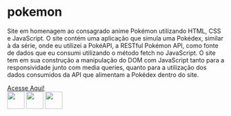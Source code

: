 # pokemon
<p>Site em homenagem ao consagrado anime Pokémon utilizando HTML, CSS e JavaScript. O site contém uma aplicação que simula uma Pokédex, similar à da série, onde eu utilizei a PokéAPI, a RESTful Pokémon API, como fonte de dados que eu consumi utilizando o método fetch no JavaScript. O site tem em sua construção a manipulação do DOM com JavaScript tanto para a responsividade junto com media queries, quanto para a utilização dos dados consumidos da API que alimentam a Pokédex dentro do site.</p>
<div>
	<a href="https://pokemon-guinascdecarv.netlify.app">Acesse Aqui!</a>
</div>
<div>
 	<img align="center" heigth="30" width="40" src="https://cdn.jsdelivr.net/gh/devicons/devicon/icons/javascript/javascript-original.svg"/>
    	<img align="center" heigth="30" width="40" src="https://cdn.jsdelivr.net/gh/devicons/devicon/icons/css3/css3-original.svg"/>
	<img align="center" heigth="30" width="40" src="https://cdn.jsdelivr.net/gh/devicons/devicon/icons/html5/html5-original.svg"/>
 </div>
